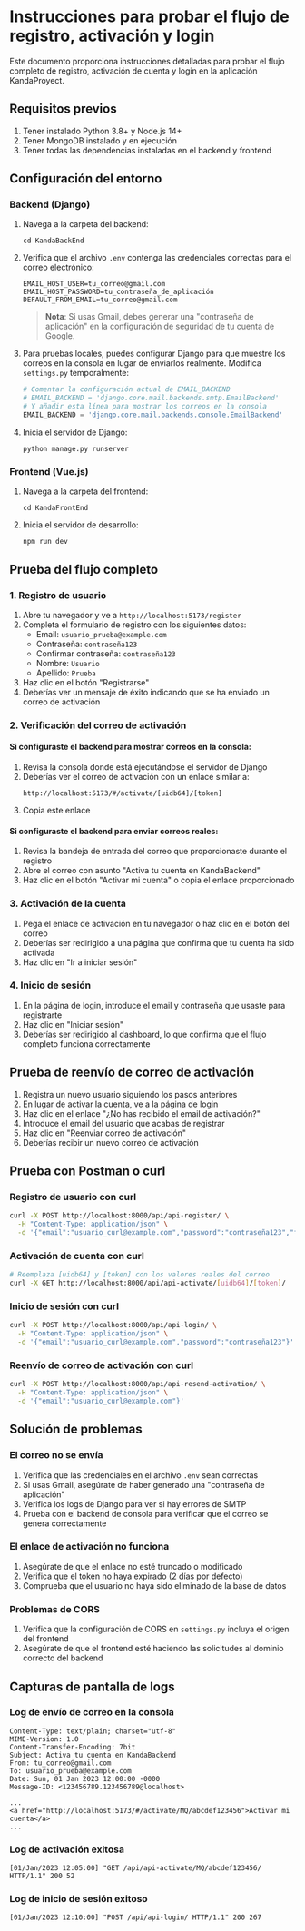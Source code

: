 # Instrucciones para probar el flujo de registro, activación y login

Este documento proporciona instrucciones detalladas para probar el flujo completo de registro, activación de cuenta y login en la aplicación KandaProyect.

## Requisitos previos

1. Tener instalado Python 3.8+ y Node.js 14+
2. Tener MongoDB instalado y en ejecución
3. Tener todas las dependencias instaladas en el backend y frontend

## Configuración del entorno

### Backend (Django)

1. Navega a la carpeta del backend:
   ```
   cd KandaBackEnd
   ```

2. Verifica que el archivo `.env` contenga las credenciales correctas para el correo electrónico:
   ```
   EMAIL_HOST_USER=tu_correo@gmail.com
   EMAIL_HOST_PASSWORD=tu_contraseña_de_aplicación
   DEFAULT_FROM_EMAIL=tu_correo@gmail.com
   ```

   > **Nota**: Si usas Gmail, debes generar una "contraseña de aplicación" en la configuración de seguridad de tu cuenta de Google.

3. Para pruebas locales, puedes configurar Django para que muestre los correos en la consola en lugar de enviarlos realmente. Modifica `settings.py` temporalmente:
   ```python
   # Comentar la configuración actual de EMAIL_BACKEND
   # EMAIL_BACKEND = 'django.core.mail.backends.smtp.EmailBackend'
   # Y añadir esta línea para mostrar los correos en la consola
   EMAIL_BACKEND = 'django.core.mail.backends.console.EmailBackend'
   ```

4. Inicia el servidor de Django:
   ```
   python manage.py runserver
   ```

### Frontend (Vue.js)

1. Navega a la carpeta del frontend:
   ```
   cd KandaFrontEnd
   ```

2. Inicia el servidor de desarrollo:
   ```
   npm run dev
   ```

## Prueba del flujo completo

### 1. Registro de usuario

1. Abre tu navegador y ve a `http://localhost:5173/register`
2. Completa el formulario de registro con los siguientes datos:
   - Email: `usuario_prueba@example.com`
   - Contraseña: `contraseña123`
   - Confirmar contraseña: `contraseña123`
   - Nombre: `Usuario`
   - Apellido: `Prueba`
3. Haz clic en el botón "Registrarse"
4. Deberías ver un mensaje de éxito indicando que se ha enviado un correo de activación

### 2. Verificación del correo de activación

#### Si configuraste el backend para mostrar correos en la consola:

1. Revisa la consola donde está ejecutándose el servidor de Django
2. Deberías ver el correo de activación con un enlace similar a:
   ```
   http://localhost:5173/#/activate/[uidb64]/[token]
   ```
3. Copia este enlace

#### Si configuraste el backend para enviar correos reales:

1. Revisa la bandeja de entrada del correo que proporcionaste durante el registro
2. Abre el correo con asunto "Activa tu cuenta en KandaBackend"
3. Haz clic en el botón "Activar mi cuenta" o copia el enlace proporcionado

### 3. Activación de la cuenta

1. Pega el enlace de activación en tu navegador o haz clic en el botón del correo
2. Deberías ser redirigido a una página que confirma que tu cuenta ha sido activada
3. Haz clic en "Ir a iniciar sesión"

### 4. Inicio de sesión

1. En la página de login, introduce el email y contraseña que usaste para registrarte
2. Haz clic en "Iniciar sesión"
3. Deberías ser redirigido al dashboard, lo que confirma que el flujo completo funciona correctamente

## Prueba de reenvío de correo de activación

1. Registra un nuevo usuario siguiendo los pasos anteriores
2. En lugar de activar la cuenta, ve a la página de login
3. Haz clic en el enlace "¿No has recibido el email de activación?"
4. Introduce el email del usuario que acabas de registrar
5. Haz clic en "Reenviar correo de activación"
6. Deberías recibir un nuevo correo de activación

## Prueba con Postman o curl

### Registro de usuario con curl

```bash
curl -X POST http://localhost:8000/api/api-register/ \
  -H "Content-Type: application/json" \
  -d '{"email":"usuario_curl@example.com","password":"contraseña123","first_name":"Usuario","last_name":"Curl"}'
```

### Activación de cuenta con curl

```bash
# Reemplaza [uidb64] y [token] con los valores reales del correo
curl -X GET http://localhost:8000/api/api-activate/[uidb64]/[token]/
```

### Inicio de sesión con curl

```bash
curl -X POST http://localhost:8000/api/api-login/ \
  -H "Content-Type: application/json" \
  -d '{"email":"usuario_curl@example.com","password":"contraseña123"}'
```

### Reenvío de correo de activación con curl

```bash
curl -X POST http://localhost:8000/api/api-resend-activation/ \
  -H "Content-Type: application/json" \
  -d '{"email":"usuario_curl@example.com"}'
```

## Solución de problemas

### El correo no se envía

1. Verifica que las credenciales en el archivo `.env` sean correctas
2. Si usas Gmail, asegúrate de haber generado una "contraseña de aplicación"
3. Verifica los logs de Django para ver si hay errores de SMTP
4. Prueba con el backend de consola para verificar que el correo se genera correctamente

### El enlace de activación no funciona

1. Asegúrate de que el enlace no esté truncado o modificado
2. Verifica que el token no haya expirado (2 días por defecto)
3. Comprueba que el usuario no haya sido eliminado de la base de datos

### Problemas de CORS

1. Verifica que la configuración de CORS en `settings.py` incluya el origen del frontend
2. Asegúrate de que el frontend esté haciendo las solicitudes al dominio correcto del backend

## Capturas de pantalla de logs

### Log de envío de correo en la consola

```
Content-Type: text/plain; charset="utf-8"
MIME-Version: 1.0
Content-Transfer-Encoding: 7bit
Subject: Activa tu cuenta en KandaBackend
From: tu_correo@gmail.com
To: usuario_prueba@example.com
Date: Sun, 01 Jan 2023 12:00:00 -0000
Message-ID: <123456789.123456789@localhost>

...
<a href="http://localhost:5173/#/activate/MQ/abcdef123456">Activar mi cuenta</a>
...
```

### Log de activación exitosa

```
[01/Jan/2023 12:05:00] "GET /api/api-activate/MQ/abcdef123456/ HTTP/1.1" 200 52
```

### Log de inicio de sesión exitoso

```
[01/Jan/2023 12:10:00] "POST /api/api-login/ HTTP/1.1" 200 267
```